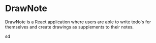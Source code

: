 # DrawNote

 DrawNote is a React application where users are able to write todo's for themselves and create drawings as supplements to their notes.

sd
